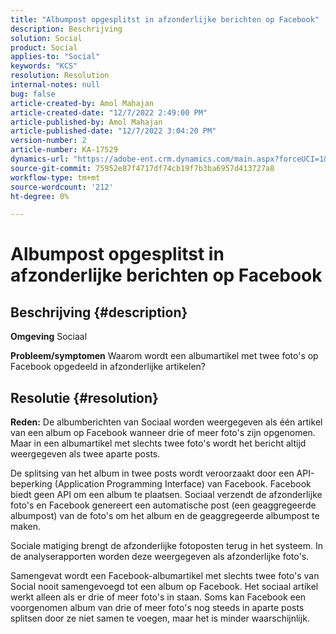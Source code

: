 ```yaml
---
title: "Albumpost opgesplitst in afzonderlijke berichten op Facebook"
description: Beschrijving
solution: Social
product: Social
applies-to: "Social"
keywords: "KCS"
resolution: Resolution
internal-notes: null
bug: false
article-created-by: Amol Mahajan
article-created-date: "12/7/2022 2:49:00 PM"
article-published-by: Amol Mahajan
article-published-date: "12/7/2022 3:04:20 PM"
version-number: 2
article-number: KA-17529
dynamics-url: "https://adobe-ent.crm.dynamics.com/main.aspx?forceUCI=1&pagetype=entityrecord&etn=knowledgearticle&id=e4b98d45-3e76-ed11-81aa-6045bd006a22"
source-git-commit: 75952e87f4717df74cb19f7b3ba6957d413727a8
workflow-type: tm+mt
source-wordcount: '212'
ht-degree: 0%

---
```


# Albumpost opgesplitst in afzonderlijke berichten op Facebook

## Beschrijving {#description}

<b>Omgeving</b>
Sociaal


<b>Probleem/symptomen</b>
Waarom wordt een albumartikel met twee foto&#39;s op Facebook opgedeeld in afzonderlijke artikelen?


## Resolutie {#resolution}

<b>Reden:</b>
De albumberichten van Sociaal worden weergegeven als één artikel van een album op Facebook wanneer drie of meer foto&#39;s zijn opgenomen. Maar in een albumartikel met slechts twee foto&#39;s wordt het bericht altijd weergegeven als twee aparte posts.

De splitsing van het album in twee posts wordt veroorzaakt door een API-beperking (Application Programming Interface) van Facebook. Facebook biedt geen API om een album te plaatsen. Sociaal verzendt de afzonderlijke foto&#39;s en Facebook genereert een automatische post (een geaggregeerde albumpost) van de foto&#39;s om het album en de geaggregeerde albumpost te maken.

Sociale matiging brengt de afzonderlijke fotoposten terug in het systeem. In de analyserapporten worden deze weergegeven als afzonderlijke foto&#39;s.

Samengevat wordt een Facebook-albumartikel met slechts twee foto&#39;s van Social nooit samengevoegd tot een album op Facebook. Het sociaal artikel werkt alleen als er drie of meer foto&#39;s in staan. Soms kan Facebook een voorgenomen album van drie of meer foto&#39;s nog steeds in aparte posts splitsen door ze niet samen te voegen, maar het is minder waarschijnlijk.
